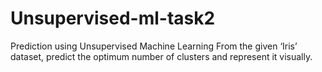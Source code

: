 # Unsupervised-ml-task2
Prediction using Unsupervised Machine Learning
From the given ‘Iris’ dataset, predict the optimum number of clusters and represent it visually.
